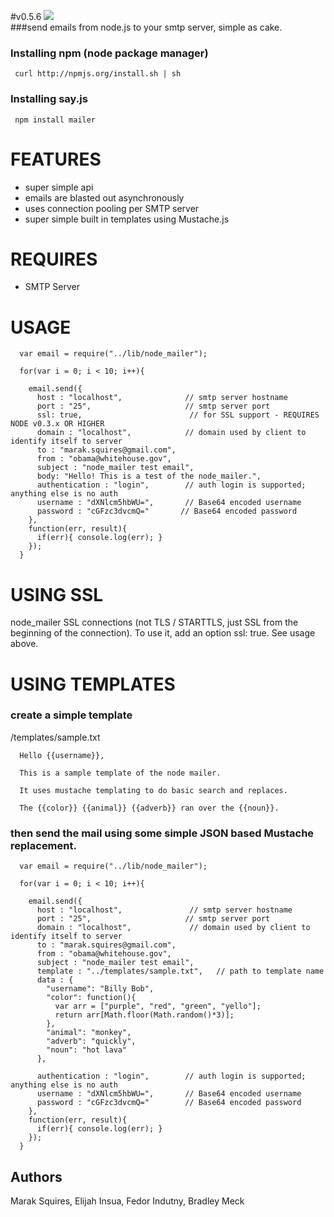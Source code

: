 #v0.5.6
<img src = "https://github.com/Marak/node_mailer/raw/master/logo.png"/><br/>
###send emails from node.js to your smtp server, simple as cake.

### Installing npm (node package manager)

     curl http://npmjs.org/install.sh | sh

### Installing say.js

     npm install mailer

# FEATURES
 - super simple api
 - emails are blasted out asynchronously
 - uses connection pooling per SMTP server
 - super simple built in templates using Mustache.js

# REQUIRES
 - SMTP Server

# USAGE
      var email = require("../lib/node_mailer");

      for(var i = 0; i < 10; i++){
  
        email.send({
          host : "localhost",              // smtp server hostname
          port : "25",                     // smtp server port
		  ssl: true,						// for SSL support - REQUIRES NODE v0.3.x OR HIGHER
          domain : "localhost",            // domain used by client to identify itself to server
          to : "marak.squires@gmail.com",
          from : "obama@whitehouse.gov",
          subject : "node_mailer test email",
          body: "Hello! This is a test of the node_mailer.",
          authentication : "login",        // auth login is supported; anything else is no auth
          username : "dXNlcm5hbWU=",       // Base64 encoded username
          password : "cGFzc3dvcmQ="       // Base64 encoded password
        },
        function(err, result){
          if(err){ console.log(err); }
        });
      }

# USING SSL
node_mailer SSL connections (not TLS / STARTTLS, just SSL from the beginning of the connection). To use it,
add an option ssl: true. See usage above.


# USING TEMPLATES

### create a simple template

/templates/sample.txt

      Hello {{username}}, 

      This is a sample template of the node mailer.

      It uses mustache templating to do basic search and replaces. 

      The {{color}} {{animal}} {{adverb}} ran over the {{noun}}.

### then send the mail using some simple JSON based Mustache replacement.

      var email = require("../lib/node_mailer");

      for(var i = 0; i < 10; i++){
  
        email.send({
          host : "localhost",               // smtp server hostname
          port : "25",                     // smtp server port
          domain : "localhost",             // domain used by client to identify itself to server
          to : "marak.squires@gmail.com",
          from : "obama@whitehouse.gov",
          subject : "node_mailer test email",
          template : "../templates/sample.txt",   // path to template name
          data : {
            "username": "Billy Bob",
            "color": function(){
              var arr = ["purple", "red", "green", "yello"];
              return arr[Math.floor(Math.random()*3)];
            },
            "animal": "monkey",
            "adverb": "quickly",
            "noun": "hot lava"
          },

          authentication : "login",        // auth login is supported; anything else is no auth
          username : "dXNlcm5hbWU=",       // Base64 encoded username
          password : "cGFzc3dvcmQ="        // Base64 encoded password
        },
        function(err, result){
          if(err){ console.log(err); }
        });
      }





## Authors

Marak Squires, Elijah Insua, Fedor Indutny, Bradley Meck

